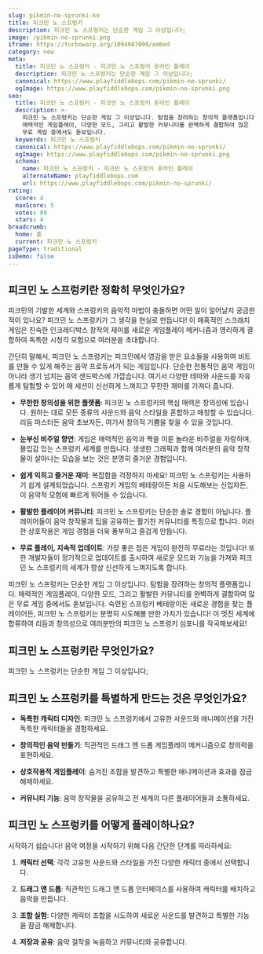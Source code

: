```yaml
---
slug: pikmin-no-sprunki-ko
title: 피크민 노 스프렁키
description: 피크민 노 스프렁키는 단순한 게임 그 이상입니다;
image: /pikmin-no-sprunki.png
iframe: https://turbowarp.org/1094087099/embed
category: new
meta:
  title: 피크민 노 스프렁키 - 피크민 노 스프렁키 온라인 플레이
  description: 피크민 노 스프렁키는 단순한 게임 그 이상입니다;
  canonical: https://www.playfiddlebops.com/pikmin-no-sprunki/
  ogImage: https://www.playfiddlebops.com/pikmin-no-sprunki.png
seo:
  title: 피크민 노 스프렁키 - 피크민 노 스프렁키 온라인 플레이
  description: >-
    피크민 노 스프렁키는 단순한 게임 그 이상입니다. 탐험을 장려하는 창의적 플랫폼입니다.
    매력적인 게임플레이, 다양한 모드, 그리고 활발한 커뮤니티를 완벽하게 결합하여 많은 
    무료 게임 중에서도 돋보입니다.
  keywords: 피크민 노 스프렁키
  canonical: https://www.playfiddlebops.com/pikmin-no-sprunki/
  ogImage: https://www.playfiddlebops.com/pikmin-no-sprunki.png
  schema:
    name: 피크민 노 스프렁키 - 피크민 노 스프렁키 온라인 플레이
    alternateName: playfiddlebops.com
    url: https://www.playfiddlebops.com/pikmin-no-sprunki/
rating:
  score: 4
  maxScore: 5
  votes: 89
  stars: 4
breadcrumb:
  home: 홈
  current: 피크민 노 스프렁키
pageType: traditional
isDemo: false
---
```


## 피크민 노 스프렁키란 정확히 무엇인가요?

피크민의 기발한 세계와 스프렁키의 음악적 마법이 충돌하면 어떤 일이 일어날지 궁금한 적이 있나요? 피크민 노 스프렁키가 그 생각을 현실로 만듭니다! 이 매혹적인 스크래치 게임은 친숙한 인크레디박스 창작의 재미를 새로운 게임플레이 메커니즘과 영리하게 결합하여 독특한 시청각 모험으로 여러분을 초대합니다.

간단히 말해서, 피크민 노 스프렁키는 피크민에서 영감을 받은 요소들을 사용하여 비트를 만들 수 있게 해주는 음악 프로듀서가 되는 게임입니다. 단순한 전통적인 음악 게임이 아니라 생기 넘치는 음악 샌드박스에 가깝습니다. 여기서 다양한 테마와 사운드를 자유롭게 탐험할 수 있어 매 세션이 신선하게 느껴지고 무한한 재미를 가져다 줍니다.

- **무한한 창의성을 위한 플랫폼**: 피크민 노 스프렁키의 핵심 매력은 창의성에 있습니다. 원하는 대로 모든 종류의 사운드와 음악 스타일을 혼합하고 매칭할 수 있습니다. 리듬 마스터든 음악 초보자든, 여기서 창의적 기쁨을 찾을 수 있을 것입니다.

- **눈부신 비주얼 향연**: 게임은 매력적인 음악과 짝을 이룬 놀라운 비주얼을 자랑하며, 몰입감 있는 스프렁키 세계를 만듭니다. 생생한 그래픽과 함께 여러분의 음악 창작물이 살아나는 모습을 보는 것은 분명히 즐거운 경험입니다.

- **쉽게 익히고 즐거운 재미**: 복잡함을 걱정하지 마세요! 피크민 노 스프렁키는 사용하기 쉽게 설계되었습니다. 스프렁키 게임의 베테랑이든 처음 시도해보는 신입자든, 이 음악적 모험에 빠르게 뛰어들 수 있습니다.

- **활발한 플레이어 커뮤니티**: 피크민 노 스프렁키는 단순한 솔로 경험이 아닙니다. 플레이어들이 음악 창작물과 팁을 공유하는 활기찬 커뮤니티를 특징으로 합니다. 이러한 상호작용은 게임 경험을 더욱 풍부하고 즐겁게 만듭니다.

- **무료 플레이, 지속적 업데이트**: 가장 좋은 점은 게임이 완전히 무료라는 것입니다! 또한 개발자들이 정기적으로 업데이트를 출시하여 새로운 모드와 기능을 가져와 피크민 노 스프렁키의 세계가 항상 신선하게 느껴지도록 합니다.

피크민 노 스프렁키는 단순한 게임 그 이상입니다. 탐험을 장려하는 창의적 플랫폼입니다. 매력적인 게임플레이, 다양한 모드, 그리고 활발한 커뮤니티를 완벽하게 결합하여 많은 무료 게임 중에서도 돋보입니다. 숙련된 스프렁키 베테랑이든 새로운 경험을 찾는 플레이어든, 피크민 노 스프렁키는 분명히 시도해볼 만한 가치가 있습니다! 이 멋진 세계에 합류하여 리듬과 창의성으로 여러분만의 피크민 노 스프렁키 심포니를 작곡해보세요!

## 피크민 노 스프렁키란 무엇인가요?

피크민 노 스프렁키는 단순한 게임 그 이상입니다;

## 피크민 노 스프렁키를 특별하게 만드는 것은 무엇인가요?

- **독특한 캐릭터 디자인**: 피크민 노 스프렁키에서 고유한 사운드와 애니메이션을 가진 독특한 캐릭터들을 경험하세요.

- **창의적인 음악 만들기**: 직관적인 드래그 앤 드롭 게임플레이 메커니즘으로 창의력을 표현하세요.

- **상호작용적 게임플레이**: 숨겨진 조합을 발견하고 특별한 애니메이션과 효과를 잠금 해제하세요.

- **커뮤니티 기능**: 음악 창작물을 공유하고 전 세계의 다른 플레이어들과 소통하세요.

## 피크민 노 스프렁키를 어떻게 플레이하나요?

시작하기 쉽습니다! 음악 여정을 시작하기 위해 다음 간단한 단계를 따라하세요:

1. **캐릭터 선택**: 각각 고유한 사운드와 스타일을 가진 다양한 캐릭터 중에서 선택합니다.

2. **드래그 앤 드롭**: 직관적인 드래그 앤 드롭 인터페이스를 사용하여 캐릭터를 배치하고 음악을 만듭니다.

3. **조합 실험**: 다양한 캐릭터 조합을 시도하여 새로운 사운드를 발견하고 특별한 기능을 잠금 해제합니다.

4. **저장과 공유**: 음악 걸작을 녹음하고 커뮤니티와 공유합니다.